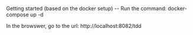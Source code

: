 Getting started (based on the docker setup)
-- Run the command:   docker-compose up -d

In the browswer, go to the url: http://localhost:8082/tdd

